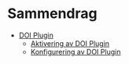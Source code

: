 # Sammendrag

* [DOI Plugin](doi-plugin.md)
  - [Aktivering av DOI Plugin](./doi-plugin.md#enabling)
  - [Konfigurering av DOI Plugin](./doi-plugin.md#configuring)
